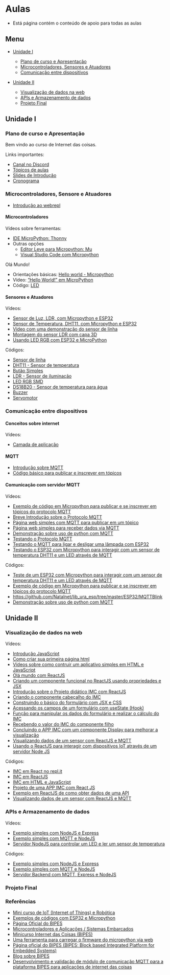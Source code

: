 # Aulas

- Está página contém o conteúdo de apoio para todas as aulas

## Menu

- [Unidade I](#unidade-i)

  - [Plano de curso e Apresentação](#plano-de-curso-e-apresentação)
  - [Microcontroladores, Sensores e Atuadores](#microcontroladores-sensore-e-atuadores)
  - [Comunicação entre dispositivos](#comunicação-entre-dispositivos)

- [Unidade II](#unidade-ii)

  - [Visualização de dados na web](#visualização-de-dados-na-web)
  - [APIs e Armazenamento de dados](#apis-e-armazenamento-de-dados)
  - [Projeto Final](#projeto-final)

## Unidade I

### Plano de curso e Apresentação

Bem vindo ao curso de Internet das coisas.

Links importantes:

- [Canal no Discord](https://discord.gg/RJ5APKNx8P)
- [Tópicos de aulas](https://docs.google.com/document/d/19KbYcNetxjpdqFqxhK_qpo7HSqx6AwnfBoNGG8hMsg4/edit?usp=sharing)
- [Slides de Introdução](https://docs.google.com/presentation/d/1QyYAaFLAY004G1WNVqTnplJRjTS0q3Rh1HbjbHSpxjY/edit?usp=sharing)
- [Cronograma](https://docs.google.com/spreadsheets/d/18Wpd341az0Q2TNs1fzX6YHHIc__GfdYShLSspG--xXk/edit?usp=sharing)

### Microcontroladores, Sensore e Atuadores

- [Introdução ao webrepl](https://github.com/ect-info/IoT/blob/main/geral/webrepl.md)

#### Microcontroladores

Vídeos sobre ferramentas:

- [IDE MicroPython: Thonny](https://youtu.be/nA7pf668__U)
- Outras opções
  - [Editor Leve para Micropython: Mu](https://youtu.be/D88YAbBBZSc)
  - [Visual Studio Code com Micropython](https://youtu.be/oe6PQYoc-R0)

Olá Mundo!

- Orientações básicas: [Hello world - Micropython](https://github.com/Natalnet/ModulosDeEstudo/blob/master/IoT/hello_world_micropython.md)
- Vídeo: [“Hello World!” em MicroPython](https://www.youtube.com/watch?v=ylPkBzaZTZY)
- Código: [LED](https://github.com/Natalnet/lib_ura_esp/tree/master/ESP32/Blink)

#### Sensores e Atuadores

Vídeos:

- [Sensor de Luz, LDR, com Micropython e ESP32](https://youtu.be/Xb-_oG65H2I)
- [Sensor de Temperatura, DHT11, com Micropython e ESP32](https://youtu.be/XGheCgyzBLo)
- [Vídeo com uma demonstração do sensor de linha](https://youtu.be/9hUtZqEb3bc)
- [Montagem do sensor LDR com capa 3D](https://youtu.be/V9TXvmXhgG4)
- [Usando LED RGB com ESP32 e MicroPython](https://youtu.be/XGWWPbFPadM)

Códigos:

- [Sensor de linha](https://github.com/Natalnet/lib_ura_esp/tree/master/ESP32/LineSensor)
- [DHT11 - Sensor de temperatura](https://github.com/Natalnet/lib_ura_esp/blob/master/ESP32/DHT11/README.md)
- [Butão Simples](https://github.com/Natalnet/lib_ura_esp/tree/master/ESP32/Button#bot%C3%A3o-simples)
- [LDR - Sensor de iluminação](https://github.com/Natalnet/lib_ura_esp/tree/master/ESP32/LDR)
- [LED RGB SMD](https://github.com/Natalnet/lib_ura_esp/tree/master/ESP32/LEDRGB#led-rgb-smd)
- [DS18B20 - Sensor de temperatura para água](https://github.com/Natalnet/lib_ura_esp/tree/master/ESP32/DS18B20)
- [Buzzer](https://github.com/Natalnet/lib_ura_esp/tree/master/ESP32/Buzzer)
- [Servomotor](https://github.com/Natalnet/lib_ura_esp/tree/master/ESP32/ServoMotor)

### Comunicação entre dispositivos

#### Conceitos sobre internet

Vídeos:

- [Camada de aplicação](https://www.youtube.com/watch?v=SOZ2PwLH3co)

#### MQTT

- [Introdução sobre MQTT](https://github.com/Natalnet/ModulosDeEstudo/blob/master/IoT/mqtt.md)
- [Código básico para publicar e inscrever em tópicos](https://github.com/Natalnet/lib_ura_esp/tree/master/ESP32/MQTTBlink) 

#### Comunicação com servidor MQTT

Vídeos:

- [Exemplo de código em Micropython para publicar e se inscrever em tópicos do protocolo MQTT](https://youtu.be/F_-J1ruOy34)
- [Breve Introdução sobre o Protocolo MQTT](https://youtu.be/6ub3Xg32PXI)
- [Página web simples com MQTT para publicar em um tópico](https://youtu.be/NgHRHBXnkl4)
- [Página web simples para receber dados via MQTT](https://youtu.be/a-QIL1eJ22s) 
- [Demonstração sobre uso de python com MQTT](https://youtu.be/-3peWt411_4)
- [Testando o Protocolo MQTT](https://youtu.be/VTWZFRYGOt8)
- [Testando o MQTT para ligar e desligar uma lâmpada com ESP32](https://youtu.be/g_isPJwL6s4)
- [Testando o ESP32 com Micropython para interagir com um sensor de temperatura DHT11 e um LED através de MQTT](https://youtu.be/7CJeDe5nShQ)

Códigos:

- [Teste de um ESP32 com Micropython para interagir com um sensor de temperatura DHT11 e um LED através de MQTT](https://github.com/orivaldosantana/esp32/tree/main/dht11_mqtt)
- [Exemplo de código em Micropython para publicar e se inscrever em tópicos do protocolo MQTT](https://github.com/Natalnet/lib_ura_esp/tree/master/ESP32/MQTTBasicControl)
- https://github.com/Natalnet/lib_ura_esp/tree/master/ESP32/MQTTBlink
- [Demonstração sobre uso de python com MQTT](https://github.com/orivaldosantana/estudo_mqtt_python)

## Unidade II

### Visualização de dados na web

Vídeos:

- [Introdução JavaScript](https://www.youtube.com/playlist?list=PLgsETY_DvYq_MIOVjINT0chv6SRx02ChG)
- [Como criar sua primeira página html](https://www.youtube.com/watch?v=KcPszmtF8cI)
- [Vídeos sobre como contruir um aplicativo simples em HTML e JavaScript](https://github.com/orivaldosantana/app_imc)
- [Olá mundo com ReactJS](https://youtu.be/XK4MXiFmOMo)
- [Criando um componente funcional no ReactJS usando propriedades e JSX](https://youtu.be/1r3BXhQ2Pao)
- [Introdução sobre o Projeto didático IMC com ReactJS](https://youtu.be/Oq5jueMGEUI)
- [Criando o componente cabeçalho do IMC](https://youtu.be/FFoncwI3rQw)
- [Construindo o básico do formulário com JSX e CSS](https://youtu.be/lcg9sAKxrlQ)
- [Acessando os campos de um formulário com useState (Hook)](https://youtu.be/BPiWdRVbgKA)
- [Função para manipular os dados do formulário e realizar o cálculo do IMC](https://youtu.be/3szh3QVxM5Q)
- [Recebendo o valor do IMC do componente filho](https://youtu.be/_Q8FMAcD-54)
- [Concluindo o APP IMC com um componente Display para melhorar a visualização](https://youtu.be/gi5CNiqf0Gk)
- [Visualizando dados de um sensor com ReactJS e MQTT](https://youtu.be/zDNX3XIUjBo)
- [Usando o ReactJS para interagir com dispositivos IoT através de um servidor Node JS](https://youtu.be/YME83oqEq3A)

Códigos:

- [IMC em React no repl.it](https://replit.com/@orivaldosantana/imc?v=1)
- [IMC em ReactJS](https://github.com/orivaldosantana/app_imc_react/tree/main)
- [IMC em HTML e JavaScript](https://github.com/orivaldosantana/app_imc/blob/main/index.html)
- [Projeto de uma APP IMC com React JS](https://github.com/orivaldosantana/app_imc_reactjs_hooks/wiki)
- [Exemplo em ReactJS de como obter dados de uma API](https://replit.com/@orivaldosantana/testiotreactjs)
- [Visualizando dados de um sensor com ReactJS e MQTT](https://replit.com/@orivaldosantana/mqttsubreactjs#src/App.jsx)

### APIs e Armazenamento de dados

Vídeos:

- [Exemplo simples com NodeJS e Express](https://youtu.be/nCrg5GUQDug)
- [Exemplo simples com MQTT e NodeJS](https://youtu.be/yX6j9AmUVOA)
- [Servidor NodeJS para controlar um LED e ler um sensor de temperatura](https://youtu.be/ARFefFfHXMs)

Códigos:

- [Exemplo simples com NodeJS e Express](https://replit.com/@orivaldosantana/nodejssimples)
- [Exemplo simples com MQTT e NodeJS](https://replit.com/@orivaldosantana/testenodejsmqtt)
- [Servidor Backend com MQTT, Express e NodeJS](https://replit.com/@orivaldosantana/expressmqtt)

### Projeto Final

### Referências

- [Mini curso de IoT (Internet of Things) e Robótica](https://github.com/Natalnet/ModulosDeEstudo/tree/master/IoT#iot-internet-of-things-e-rob%C3%B3tica)
- [Exemplos de códigos com ESP32 e Micropython](https://github.com/Natalnet/lib_ura_esp/tree/master/ESP32)
- [Página Oficial do BIPES](https://bipes.net.br/wp/)
- [Microcontroladores e Aplicações / Sistemas Embarcados](https://rafaelaroca.wordpress.com/courses/microcontroladores/)
- [Minicurso Internet das Coisas (BIPES)](https://www.youtube.com/watch?v=Uukyi7r1HRY)
- [Uma ferramenta para carregar o firmware do micropython via web](https://github.com/rafaelaroca/Adafruit_WebSerial_ESPTool)
- [Página oficial do BIPES (BIPES: Block based Integrated Platform for Embedded Systems)](https://bipes.net.br/wp/)
- [Blog sobre BIPES](https://rafaelaroca.wordpress.com/?s=bipes)
- [Desenvolvimento e validação de módulo de comunicação MQTT para a plataforma BIPES para aplicações de internet das coisas](https://repositorio.ufscar.br/handle/ufscar/13656)
